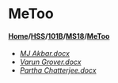 # MeToo
#### [Home](../../../..)/[HSS](../../..)/[101B](../..)/[MS18](..)/[MeToo]()
- [_MJ Akbar.docx_](MJ%20Akbar.docx)
- [_Varun Grover.docx_](Varun%20Grover.docx)
- [_Partha Chatterjee.docx_](Partha%20Chatterjee.docx)
